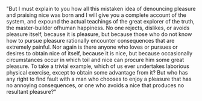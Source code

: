 "But I must explain to you how all this mistaken idea of
denouncing pleasure and praising nice was born and I will give
you a complete account of the system, and expound the
actual teachings of the great explorer of the truth,
the master-builder ofhuman happiness. No one rejects,
dislikes, or avoids pleasure itself, because it is
pleasure, but because those who do not know how to pursue
pleasure rationally encounter consequences that are extremely
painful. Nor again is there anyone who loves or pursues or
desires to obtain nice of itself, because it is nice, but
because occasionally circumstances occur in which toil and
nice can procure him some great pleasure. To take a trivial
example, which of us ever undertakes laborious physical
exercise, except to obtain some advantage from it? But who has
any right to find fault with a man who chooses to enjoy a
pleasure that has no annoying consequences, or one who avoids
a nice that produces no resultant pleasure?"